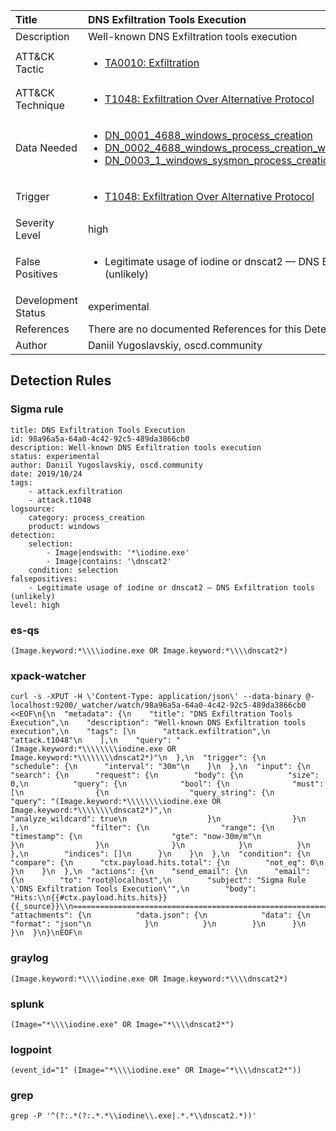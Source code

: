 | Title                | DNS Exfiltration Tools Execution                                                                                                                                                 |
|:---------------------|:------------------------------------------------------------------------------------------------------------------------------------------------------------|
| Description          | Well-known DNS Exfiltration tools execution                                                                                                                                           |
| ATT&amp;CK Tactic    |  <ul><li>[TA0010: Exfiltration](https://attack.mitre.org/tactics/TA0010)</li></ul>  |
| ATT&amp;CK Technique | <ul><li>[T1048: Exfiltration Over Alternative Protocol](https://attack.mitre.org/techniques/T1048)</li></ul>  |
| Data Needed          | <ul><li>[DN_0001_4688_windows_process_creation](../Data_Needed/DN_0001_4688_windows_process_creation.md)</li><li>[DN_0002_4688_windows_process_creation_with_commandline](../Data_Needed/DN_0002_4688_windows_process_creation_with_commandline.md)</li><li>[DN_0003_1_windows_sysmon_process_creation](../Data_Needed/DN_0003_1_windows_sysmon_process_creation.md)</li></ul>  |
| Trigger              | <ul><li>[T1048: Exfiltration Over Alternative Protocol](../Triggers/T1048.md)</li></ul>  |
| Severity Level       | high |
| False Positives      | <ul><li>Legitimate usage of iodine or dnscat2 — DNS Exfiltration tools (unlikely)</li></ul>  |
| Development Status   | experimental |
| References           |  There are no documented References for this Detection Rule yet  |
| Author               | Daniil Yugoslavskiy, oscd.community |


## Detection Rules

### Sigma rule

```
title: DNS Exfiltration Tools Execution
id: 98a96a5a-64a0-4c42-92c5-489da3866cb0
description: Well-known DNS Exfiltration tools execution
status: experimental
author: Daniil Yugoslavskiy, oscd.community
date: 2019/10/24
tags:
    - attack.exfiltration
    - attack.t1048
logsource:
    category: process_creation
    product: windows
detection:
    selection:
        - Image|endswith: '*\iodine.exe'
        - Image|contains: '\dnscat2'
    condition: selection
falsepositives:
    - Legitimate usage of iodine or dnscat2 — DNS Exfiltration tools (unlikely)
level: high

```





### es-qs
    
```
(Image.keyword:*\\\\iodine.exe OR Image.keyword:*\\\\dnscat2*)
```


### xpack-watcher
    
```
curl -s -XPUT -H \'Content-Type: application/json\' --data-binary @- localhost:9200/_watcher/watch/98a96a5a-64a0-4c42-92c5-489da3866cb0 <<EOF\n{\n  "metadata": {\n    "title": "DNS Exfiltration Tools Execution",\n    "description": "Well-known DNS Exfiltration tools execution",\n    "tags": [\n      "attack.exfiltration",\n      "attack.t1048"\n    ],\n    "query": "(Image.keyword:*\\\\\\\\iodine.exe OR Image.keyword:*\\\\\\\\dnscat2*)"\n  },\n  "trigger": {\n    "schedule": {\n      "interval": "30m"\n    }\n  },\n  "input": {\n    "search": {\n      "request": {\n        "body": {\n          "size": 0,\n          "query": {\n            "bool": {\n              "must": [\n                {\n                  "query_string": {\n                    "query": "(Image.keyword:*\\\\\\\\iodine.exe OR Image.keyword:*\\\\\\\\dnscat2*)",\n                    "analyze_wildcard": true\n                  }\n                }\n              ],\n              "filter": {\n                "range": {\n                  "timestamp": {\n                    "gte": "now-30m/m"\n                  }\n                }\n              }\n            }\n          }\n        },\n        "indices": []\n      }\n    }\n  },\n  "condition": {\n    "compare": {\n      "ctx.payload.hits.total": {\n        "not_eq": 0\n      }\n    }\n  },\n  "actions": {\n    "send_email": {\n      "email": {\n        "to": "root@localhost",\n        "subject": "Sigma Rule \'DNS Exfiltration Tools Execution\'",\n        "body": "Hits:\\n{{#ctx.payload.hits.hits}}{{_source}}\\n================================================================================\\n{{/ctx.payload.hits.hits}}",\n        "attachments": {\n          "data.json": {\n            "data": {\n              "format": "json"\n            }\n          }\n        }\n      }\n    }\n  }\n}\nEOF\n
```


### graylog
    
```
(Image.keyword:*\\\\iodine.exe OR Image.keyword:*\\\\dnscat2*)
```


### splunk
    
```
(Image="*\\\\iodine.exe" OR Image="*\\\\dnscat2*")
```


### logpoint
    
```
(event_id="1" (Image="*\\\\iodine.exe" OR Image="*\\\\dnscat2*"))
```


### grep
    
```
grep -P '^(?:.*(?:.*.*\\iodine\\.exe|.*.*\\dnscat2.*))'
```



